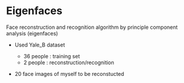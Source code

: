 # Eigenfaces
Face reconstruction and recognition algorithm by principle component analysis (eigenfaces)

- Used Yale_B dataset
  - 36 people : training set
  -  2 people : reconstruction/recognition
   
- 20 face images of myself to be reconstucted

